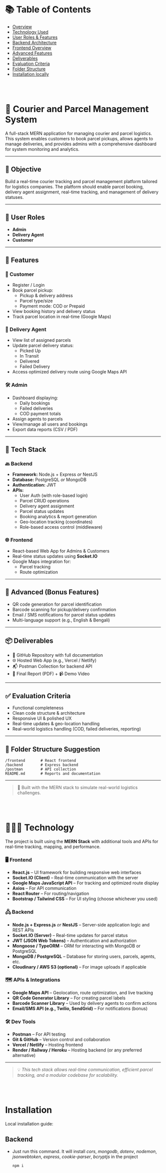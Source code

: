 # 📚 Table of Contents

- [Overview](#-courier-and-parcel-management-system)
- [Technology Used](#-technology)
- [User Roles & Features](#-features)
- [Backend Architecture](#-backend)
- [Frontend Overview](#-frontend)
- [Advanced Features](#-advanced-bonus-features)
- [Deliverables](#-deliverables)
- [Evaluation Criteria](#-evaluation-criteria)
- [Folder Structure](#-folder-structure-suggestion)
- [Installation locally](#-installation)

<br/>
<br/>


# 🚚 Courier and Parcel Management System

A full-stack MERN application for managing courier and parcel logistics. This system enables customers to book parcel pickups, allows agents to manage deliveries, and provides admins with a comprehensive dashboard for system monitoring and analytics.

---

## 📌 Objective

Build a real-time courier tracking and parcel management platform tailored for logistics companies. The platform should enable parcel booking, delivery agent assignment, real-time tracking, and management of delivery statuses.

---

## 👥 User Roles

- **Admin**
- **Delivery Agent**
- **Customer**

---

## 🔑 Features

### 🧍 Customer
- Register / Login
- Book parcel pickup:
  - Pickup & delivery address
  - Parcel type/size
  - Payment mode: COD or Prepaid
- View booking history and delivery status
- Track parcel location in real-time (Google Maps)

### 🚴 Delivery Agent
- View list of assigned parcels
- Update parcel delivery status:
  - Picked Up
  - In Transit
  - Delivered
  - Failed Delivery
- Access optimized delivery route using Google Maps API

### 🛠️ Admin
- Dashboard displaying:
  - Daily bookings
  - Failed deliveries
  - COD payment totals
- Assign agents to parcels
- View/manage all users and bookings
- Export data reports (CSV / PDF)

---

## 🧰 Tech Stack

### 🔙 Backend
- **Framework:** Node.js + Express _or_ NestJS
- **Database:** PostgreSQL _or_ MongoDB
- **Authentication:** JWT
- **APIs:**
  - User Auth (with role-based login)
  - Parcel CRUD operations
  - Delivery agent assignment
  - Parcel status updates
  - Booking analytics & report generation
  - Geo-location tracking (coordinates)
  - Role-based access control (middleware)

### 🌐 Frontend
- React-based Web App for Admins & Customers
- Real-time status updates using **Socket.IO**
- Google Maps integration for:
  - Parcel tracking
  - Route optimization

---

## 🚀 Advanced (Bonus Features)
- QR code generation for parcel identification
- Barcode scanning for pickup/delivery confirmation
- Email / SMS notifications for parcel status updates
- Multi-language support (e.g., English & Bengali)

---

## 📦 Deliverables

- 🔗 GitHub Repository with full documentation
- 🌐 Hosted Web App (e.g., Vercel / Netlify)
- 📬 Postman Collection for backend API
- 📝 Final Report (PDF) + 📹 Demo Video

---

## ✅ Evaluation Criteria

- Functional completeness
- Clean code structure & architecture
- Responsive UI & polished UX
- Real-time updates & geo-location handling
- Real-world logistics handling (COD, failed deliveries, reporting)

---

## 📁 Folder Structure Suggestion

```
/frontend       # React frontend
/backend        # Express backend
/postman        # API collection
README.md       # Reports and documentation
```

---

> 🔧 Built with the MERN stack to simulate real-world logistics challenges.

<br/>
<br/>

# 🧑🏻‍💻 Technology

The project is built using the **MERN Stack** with additional tools and APIs for real-time tracking, mapping, and performance.

### 🖥️ Frontend
- **React.js** – UI framework for building responsive web interfaces
- **Socket.IO (Client)** – Real-time communication with the server
- **Google Maps JavaScript API** – For tracking and optimized route display
- **Axios** – For API communication
- **React Router** – For routing/navigation
- **Bootstrap / Tailwind CSS** – For UI styling (choose whichever you used)

### 🖧 Backend
- **Node.js + Express.js** _or_ **NestJS** – Server-side application logic and REST APIs
- **Socket.IO (Server)** – Real-time updates for parcel status
- **JWT (JSON Web Tokens)** – Authentication and authorization
- **Mongoose / TypeORM** – ORM for interacting with MongoDB or PostgreSQL
- **MongoDB / PostgreSQL** – Database for storing users, parcels, agents, etc.
- **Cloudinary / AWS S3 (optional)** – For image uploads if applicable

### 🗺️ APIs & Integrations
- **Google Maps API** – Geolocation, route optimization, and live tracking
- **QR Code Generator Library** – For creating parcel labels
- **Barcode Scanner Library** – Used by delivery agents to confirm actions
- **Email/SMS API (e.g., Twilio, SendGrid)** – For notifications (bonus)

### 🛠️ Dev Tools
- **Postman** – For API testing
- **Git & GitHub** – Version control and collaboration
- **Vercel / Netlify** – Hosting frontend
- **Render / Railway / Heroku** – Hosting backend (or any preferred alternative)

---

> 💡 _This tech stack allows real-time communication, efficient parcel tracking, and a modular codebase for scalability._

<br/>
<br/>

# Installation

Local installation guide:

## Backend

- Just run this command. It will install *cors*, *mongodb*, *dotenv*, *nodemon*, *jsonwebtoken*, *express*, *cookie-parser*, *bcryptjs* in the project

  ```bash
  npm i
  ```



<!-- 
##📄 Final PDF Report

A professionally written document that summarizes the project, typically includes:

   - **Project Overview** – A summary of what the system does and who it's for.

   - **Tech Stack Used** – What technologies and tools you used (e.g., React, Node.js, MongoDB).

   - **System Architecture** – High-level design of frontend, backend, and database.

   - **Features Implemented** – A breakdown of each feature by role (Admin, Agent, Customer).

   - **Challenges & Solutions** – Any technical hurdles you faced and how you solved them.

   - **Bonus Features (if any)** – QR code, notifications, etc.

   - **Screenshots** – UI screenshots of important pages.

   - **How to Run Locally** – Steps for cloning and running the app.

   - **Conclusion** – Wrap-up and key takeaways from building the project.


## 🎥 Video Demo

A short screen recording (usually 3–10 minutes) that:

    1. Introduces the project

    2. Shows the major features in action

        - User flow: registration → parcel booking → tracking

        - Admin assigning parcels, viewing reports

        - Agent updating status, optimized route view

    3. Explains key technical components (optional)

    4. Demonstrates real-time features (e.g., status updates, map tracking)


## 📌 Tools to create it:

**Screen Recording:** OBS Studio, Loom, or built-in recorder

**Video Format:** MP4 or share via YouTube/Google Drive
-->

